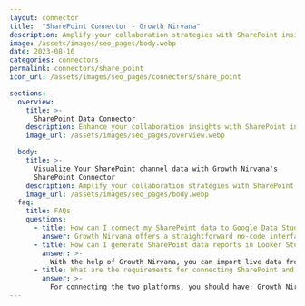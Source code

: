 ```yaml
---
layout: connector
title:  "SharePoint Connector - Growth Nirvana"
description: Amplify your collaboration strategies with SharePoint insights integrated into Looker Studio.
image: /assets/images/seo_pages/body.webp
date: 2023-08-16
categories: connectors
permalink: connectors/share_point
icon_url: /assets/images/seo_pages/connectors/share_point

sections:
  overview:
    title: >-
      SharePoint Data Connector
    description: Enhance your collaboration insights with SharePoint integration. Seamlessly merge collaboration data from SharePoint with Looker Studio's analytical capabilities, unlocking insights that shape document sharing strategies, collaboration patterns, and operational excellence.
    image_url: /assets/images/seo_pages/overview.webp

  body:
    title: >-
      Visualize Your SharePoint channel data with Growth Nirvana's
      SharePoint Connector
    description: Amplify your collaboration strategies with SharePoint insights integrated into Looker Studio.
    image_url: /assets/images/seo_pages/body.webp
  faq:
    title: FAQs
    questions:
      - title: How can I connect my SharePoint data to Google Data Studio/Looker Studio?
        answer: Growth Nirvana offers a straightforward no-code interface to connect to SharePoint data sources.
      - title: How can I generate SharePoint data reports in Looker Studio?
        answer: >-
          With the help of Growth Nirvana, you can import live data from SharePoint into Looker Studio. These data can be viewed in charts, tables, and dashboards to generate branded reports that can be shared instantly.
      - title: What are the requirements for connecting SharePoint and Looker Studio?
        answer: >-
          For connecting the two platforms, you should have: Growth Nirvana Account and SharePoint Ads Account
---
```

